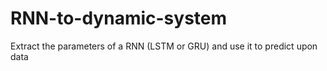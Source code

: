# RNN-to-dynamic-system
 Extract the parameters of a RNN (LSTM or GRU) and use it to predict upon data
